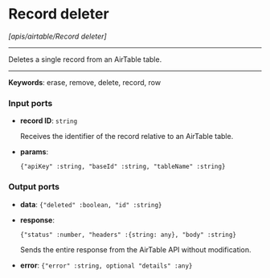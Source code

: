 # Record deleter

_[apis/airtable/Record deleter]_

---

Deletes a single record from an AirTable table.<br>

---

__Keywords__: erase, remove, delete, record, row

### Input ports

* __record ID__: ` string `


    Receives the identifier of the record relative to an AirTable table.<br>


* __params__: 
    ```
    {"apiKey" :string, "baseId" :string, "tableName" :string}
    ```

### Output ports

* __data__: ` {"deleted" :boolean, "id" :string} `


* __response__: 
    ```
    {"status" :number, "headers" :{string: any}, "body" :string}
    ```


    Sends the entire response from the AirTable API without modification.<br>


* __error__: ` {"error" :string, optional "details" :any} `

